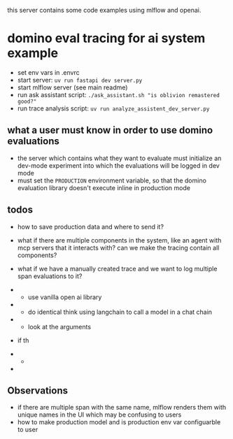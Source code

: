 this server contains some code examples using mlflow and openai.

# domino eval tracing for ai system example

- set env vars in .envrc
- start server: `uv run fastapi dev server.py`
- start mlflow server (see main readme)
- run ask assistant script: `./ask_assistant.sh "is oblivion remastered good?"`
- run trace analysis script: `uv run analyze_assistent_dev_server.py`

## what a user must know in order to use domino evaluations
- the server which contains what they want to evaluate must initialize an dev-mode experiment into which the evaluations
will be logged in dev mode
- must set the `PRODUCTION` environment variable, so that the domino evaluation library doesn't execute inline in production mode

## todos
- how to save production data and where to send it?
- what if there are multiple components in the system, like an agent with
mcp servers that it interacts with? can we make the tracing contain all components?
- what if we have a manually created trace and we want to log multiple span evaluations to it?

- - use vanilla open ai library
- - do identical think using langchain to call a model in a chat chain
- - look at the arguments
- if th
- -
-

## Observations
-  if there are multiple span with the same name, mlflow renders them with unique names
in the UI which may be confusing to users
- how to make production model and is production env var configuarble to user
